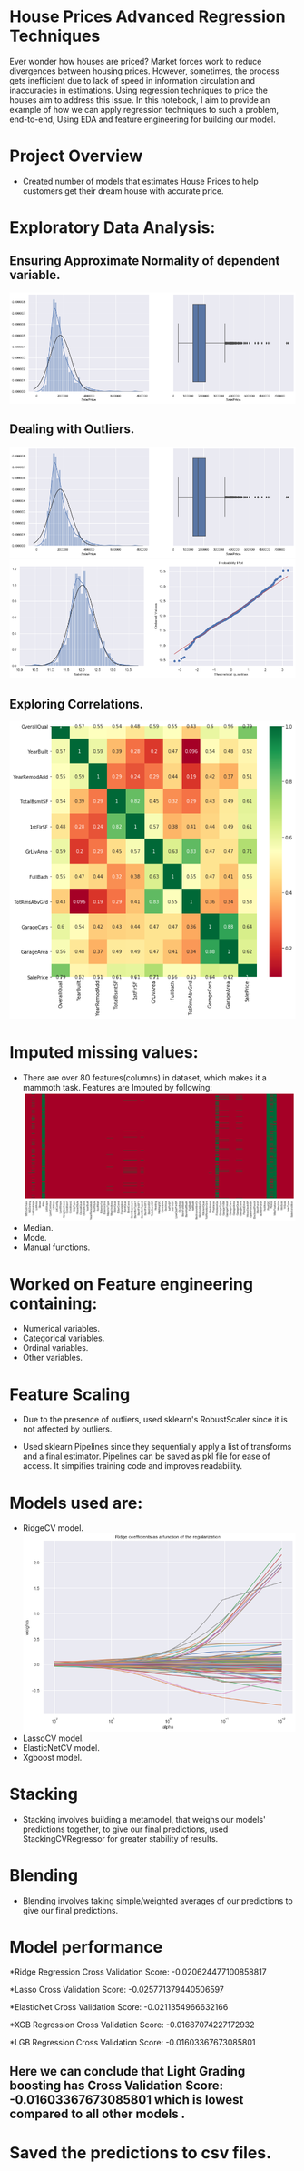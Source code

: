 # House Prices Advanced Regression Techniques

Ever wonder how houses are priced? Market forces work to reduce divergences between housing prices. However, sometimes, the process gets inefficient due to lack of speed in information circulation and inaccuracies in estimations. Using regression techniques to price the houses aim to address this issue. In this notebook, I aim to provide an example of how we can apply regression techniques to such a problem, end-to-end, Using EDA and feature engineering for building our model.

# Project Overview
* Created number of models that estimates House Prices to help customers get their dream house with accurate price.

# Exploratory Data Analysis: 

## Ensuring Approximate Normality of dependent variable.

![](https://github.com/sarvaatmak/House-Prices-Advanced-Regression-Techniques/blob/main/images/norm1.png)

## Dealing with Outliers.
![](https://github.com/sarvaatmak/House-Prices-Advanced-Regression-Techniques/blob/main/images/outliers.png)
![](https://github.com/sarvaatmak/House-Prices-Advanced-Regression-Techniques/blob/main/images/norm2.png)

## Exploring Correlations.

![](https://github.com/sarvaatmak/House-Prices-Advanced-Regression-Techniques/blob/main/images/correlations.png)

# Imputed missing values:
* There are over 80 features(columns) in dataset, which makes it a mammoth task. Features are Imputed by following:
![](https://github.com/sarvaatmak/House-Prices-Advanced-Regression-Techniques/blob/main/images/missing.png)
* Median.
* Mode.
* Manual functions.

# Worked on Feature engineering containing:
* Numerical variables.
* Categorical variables.
* Ordinal variables.
* Other variables.

# Feature Scaling
  * Due to the presence of outliers, used sklearn's RobustScaler since it is not affected by outliers.

* Used sklearn Pipelines since they sequentially apply a list of transforms and a final estimator. Pipelines can be saved as pkl file for ease of access. It simpifies training code and improves readability.

# Models used are:
* RidgeCV model.
![](https://github.com/sarvaatmak/House-Prices-Advanced-Regression-Techniques/blob/main/images/ridge_weights_against_alphas.png)
* LassoCV model.
* ElasticNetCV model.
* Xgboost model.

# Stacking
* Stacking involves building a metamodel, that weighs our models' predictions together, to give our final predictions, used StackingCVRegressor for greater stability of results.

# Blending
* Blending involves taking simple/weighted averages of our predictions to give our final predictions.

# Model performance
*Ridge Regression Cross Validation Score: -0.020624477100858817

*Lasso Cross Validation Score: -0.025771379440506597

*ElasticNet Cross Validation Score: -0.0211354966632166

*XGB Regression Cross Validation Score: -0.01687074227172932

*LGB Regression Cross Validation Score: -0.01603367673085801
## Here we can conclude that Light Grading boosting has Cross Validation Score: -0.01603367673085801 which is lowest compared to all other models .

# Saved the predictions to csv files.
